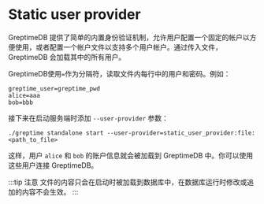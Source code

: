 # Static user provider

GreptimeDB 提供了简单的内置身份验证机制，允许用户配置一个固定的帐户以方便使用，或者配置一个帐户文件以支持多个用户帐户。通过传入文件，GreptimeDB 会加载其中的所有用户。

GreptimeDB使用`=`作为分隔符，读取文件内每行中的用户和密码。例如：

```
greptime_user=greptime_pwd
alice=aaa
bob=bbb
```

接下来在启动服务端时添加 `--user-provider` 参数：

```shell
./greptime standalone start --user-provider=static_user_provider:file:<path_to_file>
```

这样，用户 `alice` 和 `bob` 的账户信息就会被加载到 GreptimeDB 中。你可以使用这些用户连接 GreptimeDB。

:::tip 注意
文件的内容只会在启动时被加载到数据库中，在数据库运行时修改或追加的内容不会生效。
:::
